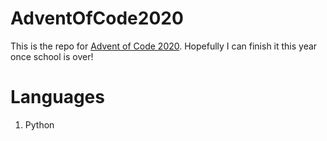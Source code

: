 # AdventOfCode2020
This is the repo for [Advent of Code 2020](https://adventofcode.com/2020).
Hopefully I can finish it this year once school is over!

# Languages
1. Python
